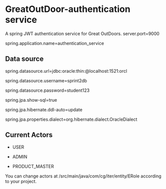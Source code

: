 # GreatOutDoor-authentication service
A spring JWT authentication service for Great OutDoors.
[](asserts/jwt.jpg)
server.port=9000

spring.application.name=authentication_service

## Data source
spring.datasource.url=jdbc:oracle:thin:@localhost:1521:orcl  

spring.datasource.username=sprint2db

spring.datasource.password=student123

spring.jpa.show-sql=true

spring.jpa.hibernate.ddl-auto=update

spring.jpa.properties.dialect=org.hibernate.dialect.OracleDialect


## Current Actors
* USER

* ADMIN

* PRODUCT_MASTER

You can change actors at /src/main/java/com/cg/iter/entity/ERole according to your project.
